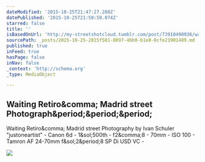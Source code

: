 ```yaml
---
dateModified: '2015-10-25T21:47:27.288Z'
datePublished: '2015-10-25T21:50:50.074Z'
starred: false
title: ''
isBasedOnUrl: 'http://my-streetshotcloud.tumblr.com/post/73910490936/waiting-retiro-madrid-street-photography-by-ivan'
sourcePath: _posts/2015-10-25-2815f581-8097-4bb0-b1e8-0cfe21901489.md
published: true
inFeed: true
hasPage: false
inNav: false
_context: 'http://schema.org'
_type: MediaObject

---
```

<article style=""><h1>Waiting Retiro&amp;comma; Madrid street Photograph&amp;period;&amp;period;&amp;period;</h1><p>Waiting Retiro&amp;comma; Madrid street Photography by Ivan Schuler "justoneartist" - Canon 6d - 1&amp;sol;500th - f2&amp;comma;8 - 70mm - ISO 100 - Tamron AF 24-70mm f&amp;sol;2&amp;period;8 SP Di USD VC -</p><img src="http://36.media.tumblr.com/3d3caf4f96a917b8ea5fd8fb8e141fbc/tumblr_mzolyr5JYQ1rzlmeco1_500.jpg" /></article>